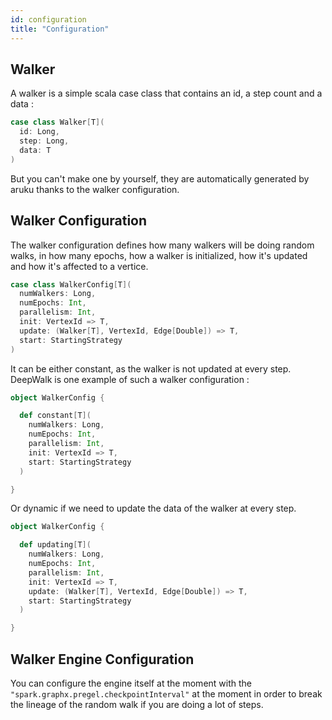 ```yaml
---
id: configuration
title: "Configuration"
---
```


## Walker 

A walker is a simple scala case class that contains an id, a step count and a data :

```scala title="modules/aruku/Walker.scala"
case class Walker[T](
  id: Long,
  step: Long,
  data: T
)
```

But you can't make one by yourself, they are automatically generated by aruku thanks to the walker configuration.

## Walker Configuration

The walker configuration defines how many walkers will be doing random walks, in how many epochs, how a walker is initialized, how it's updated and how it's affected to a vertice.

```scala title="modules/aruku/WalkerConfig.scala"
case class WalkerConfig[T](
  numWalkers: Long,
  numEpochs: Int,
  parallelism: Int,
  init: VertexId => T,
  update: (Walker[T], VertexId, Edge[Double]) => T,
  start: StartingStrategy
)
```
 
It can be either constant, as the walker is not updated at every step. DeepWalk is one example of such a walker configuration :

```scala title="modules/aruku/WalkerConfig.scala"
object WalkerConfig {

  def constant[T](
    numWalkers: Long,
    numEpochs: Int,
    parallelism: Int,
    init: VertexId => T,
    start: StartingStrategy
  )

}
```

Or dynamic if we need to update the data of the walker at every step.

```scala title="modules/aruku/WalkerConfig.scala"
object WalkerConfig {

  def updating[T](
    numWalkers: Long,
    numEpochs: Int,
    parallelism: Int,
    init: VertexId => T,
    update: (Walker[T], VertexId, Edge[Double]) => T,
    start: StartingStrategy
  ) 

}
```


## Walker Engine Configuration

You can configure the engine itself at the moment with the ```"spark.graphx.pregel.checkpointInterval"``` at the moment in order to break the lineage of the random walk if you are doing a lot of steps.